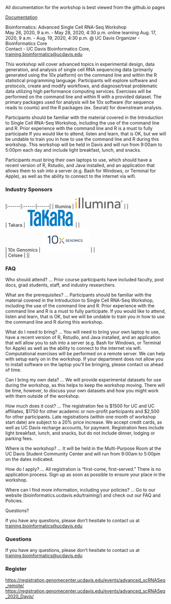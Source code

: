 All documentation for the workshop is best viewed from the github.io pages

[Documentation](https://ucdavis-bioinformatics-training.github.io/ucdavis-bioinformatics-training_template/)

Bioinformatics: Advanced Single Cell RNA-Seq Workshop  
May 26, 2020, 9 a.m. - May 28, 2020, 4:30 p.m. online learning
Aug. 17, 2020, 9 a.m. - Aug. 19, 2020, 4:30 p.m. @ UC Davis 
Organizer - Bioinformatics Core  
Contact - UC Davis Bioinformatics Core, training.bioinformatics@ucdavis.edu

This workshop will cover advanced topics in experimental design, data generation, and analysis of single cell RNA sequencing data (primarily generated using the 10x platform) on the command line and within the R statistical programming language. Participants will explore software and protocols, create and modify workflows, and diagnose/treat problematic data utilizing high performance computing services. Exercises will be performed on the command line and within R with a provided dataset. The primary packages used for analysis will be 10x software (for sequence reads to counts) and the R packages (ex. Seurat) for downstream analysis.

Participants should be familiar with the material covered in the Introduction to Single Cell RNA-Seq Workshop, including the use of the command line and R. Prior experience with the command line and R is a must to fully participate If you would like to attend, listen and learn, that is OK, but we will be undable to train you in how to use the command line and R during this workshop. This workshop will be held in Davis and will run from 9:00am to 5:00pm each day and include light breakfast, lunch, and snacks.

Participants must bring their own laptops to use, which should have a recent version of R, Rstudio, and Java installed, and an application that allows them to ssh into a server (e.g. Bash for Windows, or Terminal for Apple), as well as the ability to connect to the internet via wifi.

### Industry Sponsors

|:------|:------|------|
| Illumina |  <img src="base_figures/illumina.png" alt="illumina" width="150px"/> |    |  
| Takara | <img src="base_figures/takara.png" alt="takara" width="150px"/> |    |  
| 10x Genomics | <img src="base_figures/10x.png" alt="10x genomics" width="150px"/> |    |  
| Celsee | ||

### FAQ

Who should attend? … Prior course participants have included faculty, post docs, grad students, staff, and industry researchers.

What are the prerequisites? … Participants should be familiar with the material covered in the Introduction to Single Cell RNA-Seq Workshop, including the use of the command line and R. Prior experience with the command line and R is a must to fully participate. If you would like to attend, listen and learn, that is OK, but we will be undable to train you in how to use the command line and R during this workshop.

What do I need to bring? … You will need to bring your own laptop to use, have a recent version of R, Rstudio, and Java installed, and an application that will allow you to ssh into a server (e.g. Bash for Windows, or Terminal for Apple) as well as the ability to connect to the internet via wifi. Computational exercises will be performed on a remote server. We can help with setup early on in the workshop. If your department does not allow you to install software on the laptop you’ll be bringing, please contact us ahead of time.

Can I bring my own data? … We will provide experimental datasets for use during the workshop, as this helps to keep the workshop moving. There will be time, however, to discuss your own datasets and how you might work with them outside of the workshop.

How much does it cost? … The registration fee is $1500 for UC and UC affiliates, $1750 for other academic or non-profit participants and $2,500 for other participants. Late registrations (within one month of workshop start date) are subject to a 20% price increase. We accept credit cards, as well as UC Davis recharge accounts, for payment.  Registration fees include light breakfast, lunch, and snacks, but do not include dinner, lodging or parking fees.

Where is the workshop? … It will be held in the Multi-Purpose Room at the UC Davis Student Community Center and will run from 9:00am to 5:00pm on the dates indicated.

How do I apply? … All registration is “first-come, first-served.” There is no application process. Sign up as soon as possible to ensure your place in the workshop.

Where can I find more information, including your policies?  ... Go to our website (bioinformatics.ucdavis.edu/training/) and check out our FAQ and Policies.

Questions?

If you have any questions, please don’t hesitate to contact us at training.bioinformatics@ucdavis.edu

### Questions

If you have any questions, please don’t hesitate to contact us at training.bioinformatics@ucdavis.edu


### Register

https://registration.genomecenter.ucdavis.edu/events/advanced_scRNASeq_remote/
https://registration.genomecenter.ucdavis.edu/events/advanced_scRNASeq_2020_Davis/

